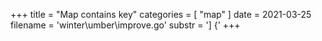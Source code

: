 +++
title = "Map contains key"
categories = [ "map" ]
date = 2021-03-25
filename = 'winter\umber\improve.go'
substr = '] {'
+++
